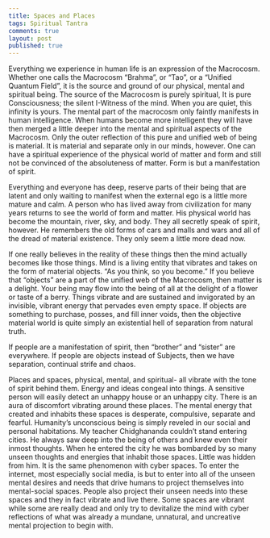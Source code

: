 ```yaml
---
title: Spaces and Places
tags: Spiritual Tantra
comments: true
layout: post
published: true
---
```


 

Everything we experience in human life is an expression of the Macrocosm. Whether one calls the Macrocosm “Brahma”, or “Tao”, or a “Unified Quantum Field”, it is the source and ground of our physical, mental and spiritual being. The source of the Macrocosm is purely spiritual, It is pure Consciousness; the silent I-Witness of the mind. When you are quiet, this infinity is yours. The mental part of the macrocosm only faintly manifests in human intelligence. When humans become more intelligent they will have then merged a little deeper into the mental and spiritual aspects of the Macrocosm. Only the outer reflection of this pure and unified web of being is material. It is material and separate only in our minds, however. One can have a spiritual experience of the physical world of matter and form and still not be convinced of the absoluteness of matter. Form is but a manifestation of spirit.

Everything and everyone has deep, reserve parts of their being that are latent and only waiting to manifest when the external ego is a little more mature and calm. A person who has lived away from civilization for many years returns to see the world of form and matter. His physical world has become the mountain, river, sky, and body. They all secretly speak of spirit, however. He remembers the old forms of cars and malls and wars and all of the dread of material existence. They only seem a little more dead now.

If one really believes in the reality of these things then the mind actually becomes like those things. Mind is a living entity that vibrates and takes on the form of material objects. “As you think, so you become.” If you believe that “objects” are a part of the unified web of the Macrocosm, then matter is a delight. Your being may flow into the being of all at the delight of a flower or taste of a berry. Things vibrate and are sustained and invigorated by an invisible, vibrant energy that pervades even empty space. If objects are something to purchase, posses, and fill inner voids, then the objective material world is quite simply an existential hell of separation from natural truth.

If people are a manifestation of spirit, then “brother” and “sister” are everywhere. If people are objects instead of Subjects, then we have separation, continual strife and chaos.

Places and spaces, physical, mental, and spiritual- all vibrate with the tone of spirit behind them. Energy and ideas congeal into things. A sensitive person will easily detect an unhappy house or an unhappy city. There is an aura of discomfort vibrating around these places. The mental energy that created and inhabits these spaces is desperate, compulsive, separate and fearful. Humanity’s unconscious being is simply reveled in our social and personal habitations. My teacher Chidghananda couldn’t stand entering cities. He always saw deep into the being of others and knew even their inmost thoughts. When he entered the city he was bombarded by so many unseen thoughts and energies that inhabit those spaces. Little was hidden from him. It is the same phenomenon with cyber spaces. To enter the internet, most especially social media, is but to enter into all of the unseen mental desires and needs that drive humans to project themselves into mental-social spaces. People also project their unseen needs into these spaces and they in fact vibrate and live there. Some spaces are vibrant while some are really dead and only try to devitalize the mind with cyber reflections of what was already a mundane, unnatural, and uncreative mental projection to begin with.
